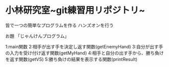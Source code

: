 # 小林研究室~git練習用リポジトリ~

皆で一つの簡単なプログラムを作る
ハンズオンを行う


お題
「じゃんけんプログラム」

1:main関数
2:相手が出す手を決定し返す関数(getEnemyHand)
3:自分が出す手の入力を受け付け返す関数(getMyHand)
4:相手と自分の出す手から、勝ち負けを返す関数(getVS)
5:勝ち負けの結果を表示する関数(printResult)
